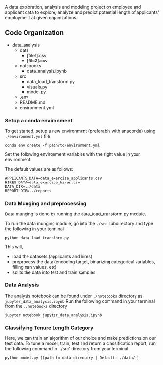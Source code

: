A data exploration, analysis and modeling project on employee and applicant data to explore, analyze and predict potential length of applicants' employment at given organizations.

## Code Organization

+ data_analysis
    - data 
        - [file1].csv
        - [file2].csv
    - notebooks
        - data_analysis.ipynb
    - src
        - data_load_transform.py
        - visuals.py
        - model.py
    - .env
    - README.md
    - environment.yml
    
### Setup a conda environment

To get started, setup a new environment (preferably with anaconda) using  `./environment.yml` file

`conda env create -f path/to/environment.yml`

Set the following environment variables with the right value in your environment.

The default values are as follows:

```
APPLICANTS_DATA=data_exercise_applicants.csv
HIRES_DATA=data_exercise_hires.csv
DATA_DIR=../data
REPORT_DIR=../reports
```

### Data Munging and preprocessing

Data munging is done by running the data_load_transform.py module.

To run the data munging module, go into the `./src` subdirectory and type the following in your terminal

``` python data_load_transform.py ```

This will, 
- load the datasets (applicants and hires)
- preprocess the data (encoding target, binarizing categorical variables, filling nan values, etc)
- splits the data into test and train samples


### Data Analysis

The analysis notebook can be found under `./notebooks` directory as `jupyter_data_analysis.ipynb`
Run the following command in your terminal from the `./notebooks` directory


```jupyter notebook jupyter_data_analysis.ipynb```


### Classifying Tenure Length Category

Here, we can train an algorithm of our choice and make predictions on our test data.
To tune a model, train, test and return a classification report, run the following command in `./src' directory from your terminal
 
 
```python model.py [[path to data directory | Default: ./data/]]```




